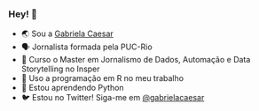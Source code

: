 ### Hey! 👋

- 🌏 Sou a [Gabriela Caesar](https://www.gabrielacaesar.com/about/)      
- 🗣️ Jornalista formada pela PUC-Rio     
- 🎲 Curso o Master em Jornalismo de Dados, Automação e Data Storytelling no Insper    
- 🤖 Uso a programação em R no meu trabalho    
- 🐍 Estou aprendendo Python     
- 🐦 Estou no Twitter! Siga-me em [@gabrielacaesar](https://twitter.com/gabrielacaesar)    
